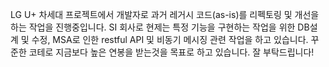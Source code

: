 LG U+ 차세대 프로젝트에서 개발자로 과거 레거시 코드(as-is)를 리펙토링 및 개선을 하는 작업을 진행중입니다. SI 회사로 현제는 특정 기능을 구현하는 작업을 위한 DB설계 및 수정, MSA로 인한 restful API 및 비동기 메시징 관련 작업을 하고 있습니다.    꾸준한 코테로 지금보다 높은 연봉을 받는것을 목표로 하고 있습니다. 잘 부탁드립니다!
